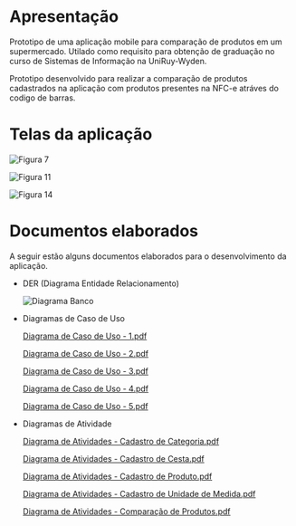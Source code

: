 # Apresentação
 Prototipo de uma aplicação mobile para comparação de produtos em um supermercado. Utilado como requisito para obtenção de graduação no curso de Sistemas de Informação
 na UniRuy-Wyden.

Prototipo desenvolvido para realizar a comparação de produtos cadastrados na aplicação com produtos presentes na NFC-e atráves do codigo de barras.

# Telas da aplicação

![Figura 7](https://user-images.githubusercontent.com/32420433/119561191-40292f00-bd7b-11eb-8532-a04688a9f3e8.png)

![Figura 11](https://user-images.githubusercontent.com/32420433/119561218-491a0080-bd7b-11eb-83a9-5a49d5a44ec2.png)

![Figura 14](https://user-images.githubusercontent.com/32420433/119561258-546d2c00-bd7b-11eb-9e13-69febb42dfa8.png)


# Documentos elaborados

A seguir estão alguns documentos elaborados para o desenvolvimento da aplicação.

- DER (Diagrama Entidade Relacionamento)

  ![Diagrama Banco](https://user-images.githubusercontent.com/32420433/119561600-c47bb200-bd7b-11eb-8d9b-a01d15ba2652.png)

- Diagramas de Caso de Uso
 
   [Diagrama de Caso de Uso - 1.pdf](https://github.com/vitor5g/Aplicativo-Mobile/files/6542081/Diagrama.de.Caso.de.Uso.-.1.pdf)

   [Diagrama de Caso de Uso - 2.pdf](https://github.com/vitor5g/Aplicativo-Mobile/files/6542082/Diagrama.de.Caso.de.Uso.-.2.pdf)

   [Diagrama de Caso de Uso - 3.pdf](https://github.com/vitor5g/Aplicativo-Mobile/files/6542083/Diagrama.de.Caso.de.Uso.-.3.pdf)

   [Diagrama de Caso de Uso - 4.pdf](https://github.com/vitor5g/Aplicativo-Mobile/files/6542079/Diagrama.de.Caso.de.Uso.-.4.pdf)

   [Diagrama de Caso de Uso - 5.pdf](https://github.com/vitor5g/Aplicativo-Mobile/files/6542080/Diagrama.de.Caso.de.Uso.-.5.pdf)



- Diagramas de Atividade

   [Diagrama de Atividades - Cadastro de Categoria.pdf](https://github.com/vitor5g/Aplicativo-Mobile/files/6542091/Diagrama.de.Atividades.-.Cadastro.de.Categoria.pdf)

   [Diagrama de Atividades - Cadastro de Cesta.pdf](https://github.com/vitor5g/Aplicativo-Mobile/files/6542092/Diagrama.de.Atividades.-.Cadastro.de.Cesta.pdf)

   [Diagrama de Atividades - Cadastro de Produto.pdf](https://github.com/vitor5g/Aplicativo-Mobile/files/6542093/Diagrama.de.Atividades.-.Cadastro.de.Produto.pdf)

   [Diagrama de Atividades - Cadastro de Unidade de Medida.pdf](https://github.com/vitor5g/Aplicativo-Mobile/files/6542094/Diagrama.de.Atividades.-.Cadastro.de.Unidade.de.Medida.pdf)

   [Diagrama de Atividades - Comparação de Produtos.pdf](https://github.com/vitor5g/Aplicativo-Mobile/files/6542095/Diagrama.de.Atividades.-.Comparacao.de.Produtos.pdf)




